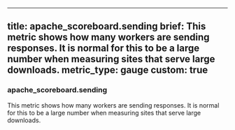 
---
title: apache_scoreboard.sending
brief: This metric shows how many workers are sending responses.  It is normal for this to be a large number when measuring sites that serve large downloads.
metric_type: gauge
custom: true
---
### apache_scoreboard.sending

This metric shows how many workers are sending responses.  It is normal for this to be a large number when measuring sites that serve large downloads.

